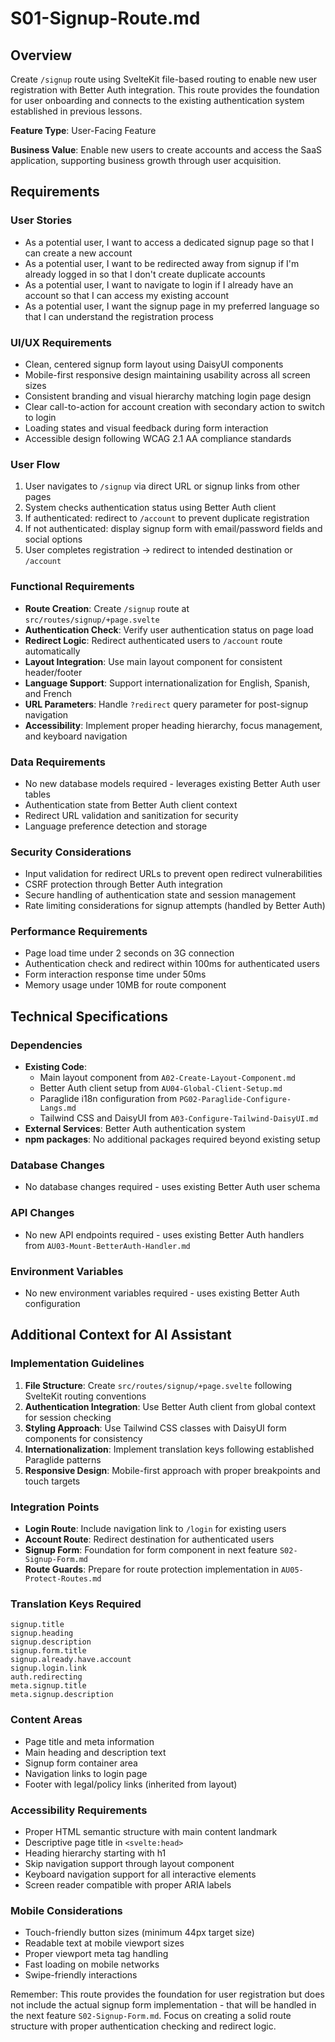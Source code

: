 # S01-Signup-Route.md

## Overview
Create `/signup` route using SvelteKit file-based routing to enable new user registration with Better Auth integration. This route provides the foundation for user onboarding and connects to the existing authentication system established in previous lessons.

**Feature Type**: User-Facing Feature

**Business Value**: Enable new users to create accounts and access the SaaS application, supporting business growth through user acquisition.

## Requirements

### User Stories
- As a potential user, I want to access a dedicated signup page so that I can create a new account
- As a potential user, I want to be redirected away from signup if I'm already logged in so that I don't create duplicate accounts
- As a potential user, I want to navigate to login if I already have an account so that I can access my existing account
- As a potential user, I want the signup page in my preferred language so that I can understand the registration process

### UI/UX Requirements
- Clean, centered signup form layout using DaisyUI components
- Mobile-first responsive design maintaining usability across all screen sizes
- Consistent branding and visual hierarchy matching login page design
- Clear call-to-action for account creation with secondary action to switch to login
- Loading states and visual feedback during form interaction
- Accessible design following WCAG 2.1 AA compliance standards

### User Flow
1. User navigates to `/signup` via direct URL or signup links from other pages
2. System checks authentication status using Better Auth client
3. If authenticated: redirect to `/account` to prevent duplicate registration
4. If not authenticated: display signup form with email/password fields and social options
5. User completes registration → redirect to intended destination or `/account`

### Functional Requirements
- **Route Creation**: Create `/signup` route at `src/routes/signup/+page.svelte`
- **Authentication Check**: Verify user authentication status on page load
- **Redirect Logic**: Redirect authenticated users to `/account` route automatically
- **Layout Integration**: Use main layout component for consistent header/footer
- **Language Support**: Support internationalization for English, Spanish, and French
- **URL Parameters**: Handle `?redirect` query parameter for post-signup navigation
- **Accessibility**: Implement proper heading hierarchy, focus management, and keyboard navigation

### Data Requirements
- No new database models required - leverages existing Better Auth user tables
- Authentication state from Better Auth client context
- Redirect URL validation and sanitization for security
- Language preference detection and storage

### Security Considerations
- Input validation for redirect URLs to prevent open redirect vulnerabilities
- CSRF protection through Better Auth integration
- Secure handling of authentication state and session management
- Rate limiting considerations for signup attempts (handled by Better Auth)

### Performance Requirements
- Page load time under 2 seconds on 3G connection
- Authentication check and redirect within 100ms for authenticated users
- Form interaction response time under 50ms
- Memory usage under 10MB for route component

## Technical Specifications

### Dependencies
- **Existing Code**: 
  - Main layout component from `A02-Create-Layout-Component.md`
  - Better Auth client setup from `AU04-Global-Client-Setup.md`  
  - Paraglide i18n configuration from `PG02-Paraglide-Configure-Langs.md`
  - Tailwind CSS and DaisyUI from `A03-Configure-Tailwind-DaisyUI.md`
- **External Services**: Better Auth authentication system
- **npm packages**: No additional packages required beyond existing setup

### Database Changes
- No database changes required - uses existing Better Auth user schema

### API Changes  
- No new API endpoints required - uses existing Better Auth handlers from `AU03-Mount-BetterAuth-Handler.md`

### Environment Variables
- No new environment variables required - uses existing Better Auth configuration

## Additional Context for AI Assistant

### Implementation Guidelines
1. **File Structure**: Create `src/routes/signup/+page.svelte` following SvelteKit routing conventions
2. **Authentication Integration**: Use Better Auth client from global context for session checking
3. **Styling Approach**: Use Tailwind CSS classes with DaisyUI form components for consistency
4. **Internationalization**: Implement translation keys following established Paraglide patterns
5. **Responsive Design**: Mobile-first approach with proper breakpoints and touch targets

### Integration Points
- **Login Route**: Include navigation link to `/login` for existing users
- **Account Route**: Redirect destination for authenticated users  
- **Signup Form**: Foundation for form component in next feature `S02-Signup-Form.md`
- **Route Guards**: Prepare for route protection implementation in `AU05-Protect-Routes.md`

### Translation Keys Required
```
signup.title
signup.heading  
signup.description
signup.form.title
signup.already.have.account
signup.login.link
auth.redirecting
meta.signup.title
meta.signup.description
```

### Content Areas
- Page title and meta information
- Main heading and description text
- Signup form container area
- Navigation links to login page
- Footer with legal/policy links (inherited from layout)

### Accessibility Requirements
- Proper HTML semantic structure with main content landmark
- Descriptive page title in `<svelte:head>`
- Heading hierarchy starting with h1
- Skip navigation support through layout component
- Keyboard navigation support for all interactive elements
- Screen reader compatible with proper ARIA labels

### Mobile Considerations
- Touch-friendly button sizes (minimum 44px target size)
- Readable text at mobile viewport sizes
- Proper viewport meta tag handling
- Fast loading on mobile networks
- Swipe-friendly interactions

Remember: This route provides the foundation for user registration but does not include the actual signup form implementation - that will be handled in the next feature `S02-Signup-Form.md`. Focus on creating a solid route structure with proper authentication checking and redirect logic.